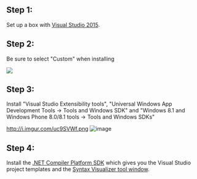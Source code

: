 ## Step 1:
Set up a box with [Visual Studio 2015](https://www.visualstudio.com/en-us/downloads/visual-studio-2015-downloads-vs.aspx).

## Step 2:
Be sure to select "Custom" when installing 

![](http://i.imgur.com/YINeLkG.png)

## Step 3:
Install "Visual Studio Extensibility tools", "Universal Windows App Development Tools -> Tools and Windows SDK" and "Windows 8.1 and Windows Phone 8.0/8.1 tools -> Tools and Windows SDKs"

http://i.imgur.com/uc9SVWf.png
![image](https://cloud.githubusercontent.com/assets/1103906/8912307/da193aa2-3446-11e5-934a-e89e21696fb1.png)

## Step 4:
Install the [.NET Compiler Platform SDK](https://visualstudiogallery.msdn.microsoft.com/2ddb7240-5249-4c8c-969e-5d05823bcb89) which gives you the Visual Studio project templates and the [Syntax Visualizer tool window](https://github.com/dotnet/roslyn/wiki/Syntax%20Visualizer).